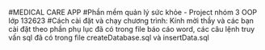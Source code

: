 #MEDICAL CARE APP
#Phần mềm quản lý sức khỏe - Project nhóm 3 OOP lớp 132623
#Cách cài đặt và chạy chương trình:
Kính mời thầy và các bạn cài đặt theo phần phụ lục đã có trong file báo cáo word,
các câu lệnh truy vấn sql đã có trong file createDatabase.sql và insertData.sql
